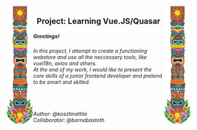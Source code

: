 <div style="color: #73C2FB;">
  <img align="left" src="./testserv3/src/assets/tiki2.png" alt="">
</div>
<div>
<img align="right" src="./testserv3/src/assets/tiki2.png" alt="">
</div>
  <H2 align="center">Project: Learning Vue.JS/Quasar</H2>
  <H5>Greetings!</H5>
  <H6> In this project, I attempt to create a functioning webstore and use all the neccessary tools, like vuei18n, axios and others.
  <br>
  At the end of my work, I would like to present the core skills of a junior frontend developer and pretend to be smart and skilled.
  </H6>
  <br>
  <H6 align="left">Author: @kosztinattila
    <br>
  Collaborator: @barnabastoth
  </H6>
